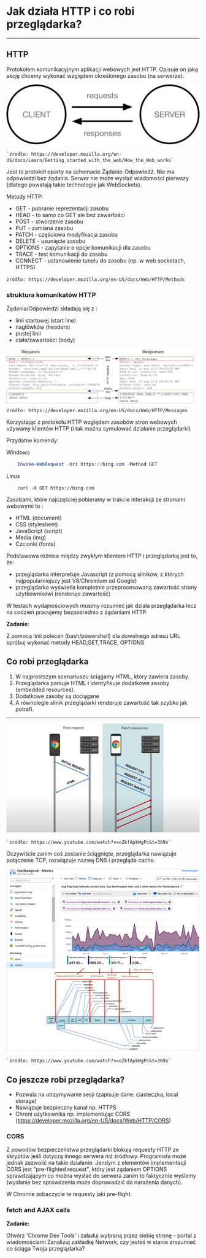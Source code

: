 # Jak działa HTTP i co robi przeglądarka? 
***
## HTTP 

Protokołem komunikacyjnym aplikacji webowych jest HTTP. Opisuje on jaką akcję chcemy wykonać względem określonego zasobu (na serwerze).

![warstwy](../002_rodzaje_aplikacji/img/simple-client-server.png)

    `żrodło: https://developer.mozilla.org/en-US/docs/Learn/Getting_started_with_the_web/How_the_Web_works`

Jest to protokół oparty na schemacie Żądanie-Odpowiedź. Nie ma odpowiedzi bez żądania. Serwer nie może wysłać wiadomości pierwszy (dlatego powstają takie technologie jak WebSockets).

Metody HTTP:    
- GET - pobranie reprezentacji zasobu
- HEAD - to samo co GET ale bez zawartości
- POST - stworzenie zasobu
- PUT - zamiana zasobu
- PATCH - częściowa modyfikacja zasobu
- DELETE - usunięcie zasobu
- OPTIONS - zapytanie o opcje komunikacji dla zasobu
- TRACE - test komunikacji do zasobu
- CONNECT - ustanowienie tunelu do zasobu (np. w web socketach, HTTPS)

``żródło: https://developer.mozilla.org/en-US/docs/Web/HTTP/Methods``



### struktura komunikatów HTTP

Żądania/Odpowiedzi składają się z :

- linii startowej (start line)
- nagłówków (headers)
- pustej linii
- ciała/zawartości (body)

![warstwy](../002_rodzaje_aplikacji/img/httpmsgstructure2.png)
``źródło: https://developer.mozilla.org/en-US/docs/Web/HTTP/Messages``


Korzystając z protokołu HTTP względem zasobów stron webowych używamy klientów HTTP (i tak można symulować działanie przeglądarki)

Przydatne komendy:

Windows
```powershell
    Invoke-WebRequest -Uri https://bing.com -Method GET
```
Linux
```console
    curl -X GET https://bing.com
```

Zasobami, które najczęściej pobieramy w trakcie interakcji ze stronami webowymi to
:
- HTML (document)
- CSS (stylesheet)
- JavaScript (script)
- Media (img)
- Czcionki (fonts)

Podstawowa różnica między zwykłym klientem HTTP i przeglądarką jest to, że:
- przeglądarka interpretuje Javascript (z pomocą silników, z których najpopularniejszy jest V8/Chromium od Google)
- przeglądarka wyświetla kompletnie przeprocesowaną zawartość strony użytkownikowi (renderuje zawartość)

W testach wydajnościowych musimy rozumieć jak działa przeglądarka lecz na codzień pracujemy bezpośrednio z żądaniami HTTP. 

**Zadanie**:

Z pomocą linii polecen (bash/powershell) dla dowolnego adresu URL spróbuj wykonać metody HEAD,GET,TRACE, OPTIONS

## Co robi przeglądarka

1. W najprostszym scenariuszu ściągamy HTML, który zawiera zasoby.
2. Przeglądarka parsuje HTML i identyfikuje dodatkowe zasoby (embedded resources).
3. Dodatkowe zasoby są dociągane
4. A równolegle silnik przeglądarki renderuje zawartość tak szybko jak potrafi.  

***

![warstwy](../002_rodzaje_aplikacji/img/browser.png)

    `żródło: https://www.youtube.com/watch?v=oZkfApkWgPc&t=369s`
   
Oczywiście zanim coś zostanie ściągnięte, przeglądarka nawiązuje połączenie TCP, rozwiązuje nazwę DNS i przegląda cache. 
 
![warstwy](../002_rodzaje_aplikacji/img/browserTimings.png)

    `żródło: https://www.youtube.com/watch?v=oZkfApkWgPc&t=369s`
    
    
## Co jeszcze robi przeglądarka?

- Pozwala na utrzymywanie sesji (zapisuje dane: ciasteczka, local storage)
- Nawiązuje bezpieczny kanał np. HTTPS
- Chroni użytkownika np. implementując CORS (https://developer.mozilla.org/en-US/docs/Web/HTTP/CORS)

### CORS

Z powodów bezpieczeństwa przeglądarki blokują requesty HTTP ze skryptów jeśli dotyczą innego serwera niż źródłowy.
Programista może jednak zezwolić na takie działanie. Jendym z elementów implementacji CORS jest "pre-flighted request", który 
jest żądaniem OPTIONS sprawdzającym co można wysłać do serwera zanim to faktycznie wyślemy (wysłanie bez sprawdzenia może doprowadzić do narażenia danych).

W Chromie zobaczycie te requesty jaki pre-flight.

### fetch and AJAX calls

**Zadanie:**

Otwórz 'Chrome Dev Tools' i załaduj wybraną przez siebię stronę - portal z wiadomościami
Zanalizuj zakładkę Network, czy jesteś w stanie zrozumieć co ściąga Twoja przeglądarka?